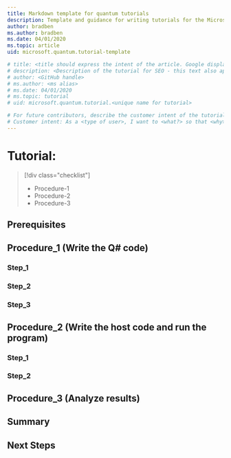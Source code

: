 ```yaml
---
title: Markdown template for quantum tutorials
description: Template and guidance for writing tutorials for the Microsoft Quantum Development Kit documentation. 
author: bradben
ms.author: bradben
ms.date: 04/01/2020
ms.topic: article
uid: microsoft.quantum.tutorial-template

# title: <title should express the intent of the article. Google displays the title on the search results page, best to keep length to 60-65 characters including spaces. For example "Tutorial: Write and simulate qubit-level programs in Q#">
# description: <Description of the tutorial for SEO - this text also appears on the search results page> 
# author: <GitHub handle>
# ms.author: <ms alias>
# ms.date: 04/01/2020
# ms.topic: tutorial
# uid: microsoft.quantum.tutorial.<unique name for tutorial>

# For future contributors, describe the customer intent of the tutorial
# Customer intent: As a <type of user>, I want to <what?> so that <why>.
---
```


<!-- General guidelines

    * DO:
        * Comment your code generously
        * Include a "Clean Up" section before the Summary section if an environment or configuration needs to be reset
    * DO NOT: 
        * Include links to other content (such as our doc set or APIs) in the procedures. Explain everything that the user needs to know to do the task. This helps keep them focused and on task. EXCEPTION for the Prerequisites section for links to installation, configuration, etc.
        * Include a 'More Info', 'Resources', or 'See Also' section
    * AVOID:
        * Notes, Tips, and Important boxes. Users find them distracting and generally skip over them. 
        * Excessive bulleted or numbered lists. Use only as needed for clarity. 

-->

# Tutorial: <state what the tutorial accomplishes> 
 <!-- (example) "Tutorial: Write and simulate qubit-level programs in Q#". This should reflect the title in the metadata but doesn't need to match exactly-->

 <!-- 
    * Provide a high-level abstract of the tutorial: what the user will do, accomplish, and learn. "In this tutorial you will do..." 

    * Provide a bullet list of what is covered, based on the H2 procedure steps. Use the 'checklist' class to display green checkmarks (for this checklist only)
-->

> [!div class="checklist"]
> * Procedure-1
> * Procedure-2
> * Procedure-3

## Prerequisites
 <!-- 
 Provide as necessary:
     * Software versions of installations
     * Previous tutorials or knowledge
     * Preparations such as creating a host project (this can be a link to How to Create a Q# Project)
-->

## Procedure_1 (Write the Q# code)
<!-- "This procedure walks you through writing the code to..."  -->

<!-- Include:
    * A short sentence or two describing what happens in this section
    * List and link the steps performed in this section
    * [optional] Display the finished and commented Q# code block. It can be beneficial to see the big picture first. 
-->

### Step_1 
<!-- Step names should describe an action, for example, "Add the Quantum.Operations namespace definition", "Measure the qubits and store the results">
<!-- Include
    * Brief description of what this step does
    * Individual steps as needed
    * Explain what this step accomplishes, what commands were used
    * Other pertinent notes or comments
-->
### Step_2

### Step_3

## Procedure_2 (Write the host code and run the program)
<!-- "This procedure walks you through running the code to..."  -->

<!-- Include:
    * A short sentence or two describing what happens in this section
    * (If more than 2 or 3 steps) List and link the steps performed in this section
    * A tabbed structure with code examples for the Python (if supported for the scenario), C# for VS, and C# for VS Code hosts'
-->
### Step_1
<!-- Include (as needed)
    * Brief description of what this step does
    * Individual steps as needed
    * Explain what this step accomplishes, what commands were used
    * Other pertinent notes or comments
-->
### Step_2

## Procedure_3 (Analyze results)
<!-- "This procedure analyzes the output of the scenario..."  -->

<!-- Display the results and explain how they relate to the code and concept 

     Create output results for each of the host code examples used in Procedure 2.

-->
## Summary
<!-- Review the scenario and highlight:
    * Key learning takeaways
    * Other possible applications of this knowledge
    * New concepts and commands introduced
-->

## Next Steps
<!-- Include one link only to:
    * The next logical tutorial in the series, or
    * The continuation or variations on this tutorial (see below)
    * Another related task that the user can do
-->

<!-- As applicable, add a second tutorial to take advantage of the working environment the user just built to demonstrate variations of the scenario and to expand and reinforce learning, ie., "What if the input to X was negative?", "Replace <that code> with <this code> and compare the results" 

    * Indicate that this is a continuation of the previous tutorial
    * Procedures may be streamlined, for example to Proc_Apply_Variations, and Proc_View_New_Results
    -->